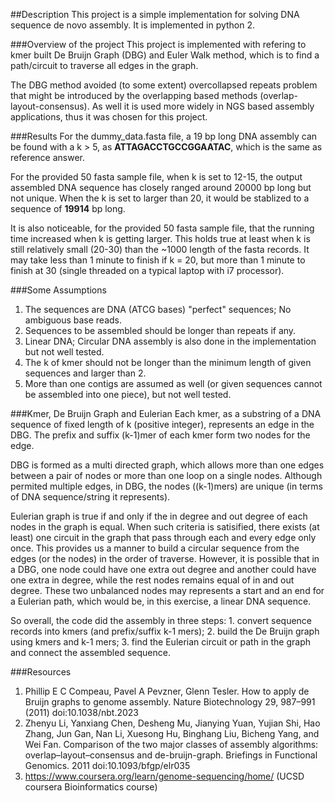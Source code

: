 ##Description
This project is a simple implementation for solving DNA sequence de novo assembly. It is implemented in python 2.

###Overview of the project
 This project is implemented with refering to kmer built De Bruijn Graph (DBG) and Euler Walk method, which is to find a path/circuit to traverse all edges in the graph.

The DBG method avoided (to some extent) overcollapsed repeats problem that might be introduced by the overlapping based methods (overlap-layout-consensus). As well it is used more widely in NGS based assembly applications, thus it was chosen for this project.

###Results
 For the dummy_data.fasta file, a 19 bp long DNA assembly can be found with a k > 5, as __ATTAGACCTGCCGGAATAC__, which is the same as reference answer.

For the provided 50 fasta sample file, when k is set to 12-15, the output assembled DNA sequence has closely ranged around 20000 bp long but not unique. When the k is set to larger than 20, it would be stablized to a sequence of __19914__ bp long.

It is also noticeable, for the provided 50 fasta sample file, that the running time increased when k is getting larger. This holds true at least when k is still relatively small (20-30) than the ~1000 length of the fasta records. It may take less than 1 minute to finish if k = 20, but more than 1 minute to finish at 30 (single threaded on a typical laptop with i7 processor).

###Some Assumptions
1. The sequences are DNA (ATCG bases) "perfect" sequences; No ambiguous base reads.
2. Sequences to be assembled should be longer than repeats if any.
3. Linear DNA; Circular DNA assembly is also done in the implementation but not well tested.
4. The k of kmer should not be longer than the minimum length of given sequences and larger than 2.
5. More than one contigs are assumed as well (or given sequences cannot be assembled into one piece), but not well tested.

###Kmer, De Bruijn Graph and Eulerian
Each kmer, as a substring of a DNA sequence of fixed length of k (positive integer), represents an edge in the DBG. The prefix and suffix (k-1)mer of each kmer form two nodes for the edge.

DBG is formed as a multi directed graph, which allows more than one edges between a pair of nodes or more than one loop on a single nodes. Although permited multiple edges, in DBG, the nodes ((k-1)mers) are unique (in terms of DNA sequence/string it represents).

Eulerian graph is true if and only if the in degree and out degree of each nodes in the graph is equal. When such criteria is satisified, there exists (at least) one circuit in the graph that pass through each and every edge only once. This provides us a manner to build a circular sequence from the edges (or the nodes) in the order of traverse. However, it is possible that in a DBG, one node could have one extra out degree and another could have one extra in degree, while the rest nodes remains equal of in and out degree. These two unbalanced nodes may represents a start and an end for a Eulerian path, which would be, in this exercise, a linear DNA sequence.

So overall, the code did the assembly in three steps: 1. convert sequence records into kmers (and prefix/suffix k-1 mers); 2. build the De Bruijn graph using kmers and k-1 mers; 3. find the Eulerian circuit or path in the graph and connect the assembled sequence.

###Resources
1. Phillip E C Compeau, Pavel A Pevzner, Glenn Tesler. How to apply de Bruijn graphs to genome assembly. Nature Biotechnology 29, 987–991 (2011) doi:10.1038/nbt.2023
2. Zhenyu Li, Yanxiang Chen, Desheng Mu, Jianying Yuan, Yujian Shi, Hao Zhang, Jun Gan, Nan Li, Xuesong Hu, Binghang Liu, Bicheng Yang, and Wei Fan. Comparison of the two major classes of assembly algorithms: overlap–layout–consensus and de-bruijn-graph. Briefings in Functional Genomics. 2011 doi:10.1093/bfgp/elr035
3. https://www.coursera.org/learn/genome-sequencing/home/  (UCSD coursera Bioinformatics course)